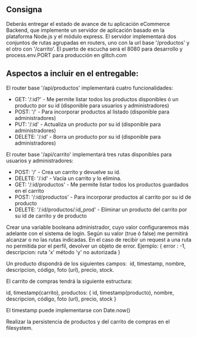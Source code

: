 ## Consigna

Deberás entregar el estado de avance de tu aplicación eCommerce Backend, que implemente un servidor de aplicación basado en la plataforma Node.js y el módulo express. 
El servidor implementará dos conjuntos de rutas agrupadas en routers, uno con la url base '/productos' y el otro con '/carrito'. 
El puerto de escucha será el 8080 para desarrollo y process.env.PORT para producción en glitch.com

## Aspectos a incluir en el entregable: 

El router base '/api/productos' implementará cuatro funcionalidades:
- GET: '/:id?' - Me permite listar todos los productos disponibles ó un producto por su id (disponible para usuarios y administradores)
- POST: '/' - Para incorporar productos al listado (disponible para administradores)
- PUT: '/:id' - Actualiza un producto por su id (disponible para administradores)
- DELETE: '/:id' - Borra un producto por su id (disponible para administradores)

El router base '/api/carrito' implementará tres rutas disponibles para usuarios y administradores:

- POST: '/' - Crea un carrito y devuelve su id.
- DELETE: '/:id' - Vacía un carrito y lo elimina.
- GET: '/:id/productos' - Me permite listar todos los productos guardados en el carrito
- POST: '/:id/productos' - Para incorporar productos al carrito por su id de producto
- DELETE: '/:id/productos/:id_prod' - Eliminar un producto del carrito por su id de carrito y de producto


Crear una variable booleana administrador, cuyo valor configuraremos más adelante con el sistema de login. 
Según su valor (true ó false) me permitirá alcanzar o no las rutas indicadas. 
En el caso de recibir un request a una ruta no permitida por el perfil, devolver un objeto de error. Ejemplo: { error : -1, descripcion: ruta 'x' método 'y' no autorizada }

Un producto dispondrá de los siguientes campos:  id, timestamp, nombre, descripcion, código, foto (url), precio, stock.

El carrito de compras tendrá la siguiente estructura: 

id, timestamp(carrito), productos: { id, timestamp(producto), nombre, descripcion, código, foto (url), precio, stock }

El timestamp puede implementarse con Date.now()

Realizar la persistencia de productos y del carrito de compras en el filesystem.